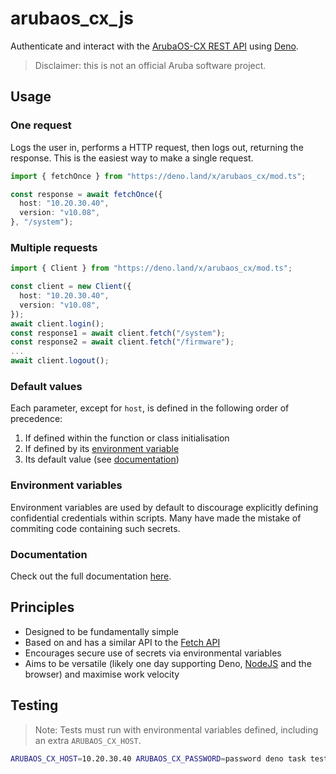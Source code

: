 # arubaos_cx_js

Authenticate and interact with the
[ArubaOS-CX REST API](https://developer.arubanetworks.com/aruba-aoscx/docs)
using [Deno](https://deno.land/).

> Disclaimer: this is not an official Aruba software project.

## Usage

### One request

Logs the user in, performs a HTTP request, then logs out, returning the
response. This is the easiest way to make a single request.

```ts
import { fetchOnce } from "https://deno.land/x/arubaos_cx/mod.ts";

const response = await fetchOnce({
  host: "10.20.30.40",
  version: "v10.08",
}, "/system");
```

### Multiple requests

```ts
import { Client } from "https://deno.land/x/arubaos_cx/mod.ts";

const client = new Client({
  host: "10.20.30.40",
  version: "v10.08",
});
await client.login();
const response1 = await client.fetch("/system");
const response2 = await client.fetch("/firmware");
...
await client.logout();
```

### Default values

Each parameter, except for `host`, is defined in the following order of
precedence:

1. If defined within the function or class initialisation
2. If defined by its [environment variable](#environment-variables)
3. Its default value (see
   [documentation](doc.deno.land/https://deno.land/x/arubaos_cx))

### Environment variables

Environment variables are used by default to discourage explicitly defining
confidential credentials within scripts. Many have made the mistake of commiting
code containing such secrets.

### Documentation

Check out the full documentation
[here](doc.deno.land/https://deno.land/x/arubaos_cx).

## Principles

- Designed to be fundamentally simple
- Based on and has a similar API to the
  [Fetch API](https://developer.mozilla.org/en-US/docs/Web/API/Fetch_API)
- Encourages secure use of secrets via environmental variables
- Aims to be versatile (likely one day supporting Deno,
  [NodeJS](https://nodejs.org) and the browser) and maximise work velocity

## Testing

> Note: Tests must run with environmental variables defined, including an extra
> `ARUBAOS_CX_HOST`.

```bash
ARUBAOS_CX_HOST=10.20.30.40 ARUBAOS_CX_PASSWORD=password deno task test
```
